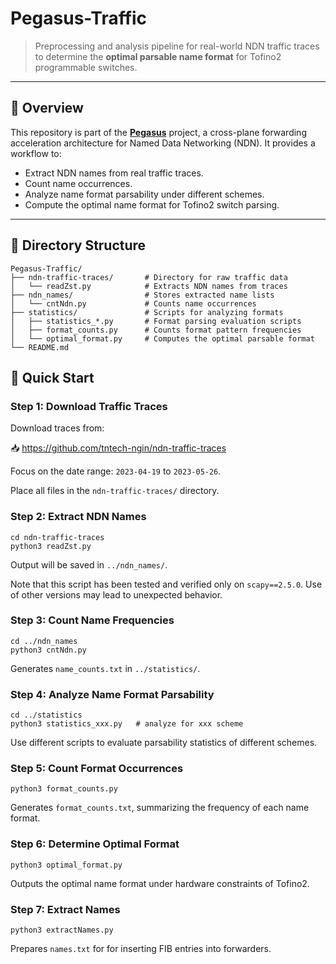 # Pegasus-Traffic

> Preprocessing and analysis pipeline for real-world NDN traffic traces to determine the **optimal parsable name format** for Tofino2 programmable switches.

---

## 📌 Overview

This repository is part of the [**Pegasus**](https://github.com/NDN-PEGASUS) project, a cross-plane forwarding acceleration architecture for Named Data Networking (NDN). It provides a workflow to:

- Extract NDN names from real traffic traces.
- Count name occurrences.
- Analyze name format parsability under different schemes.
- Compute the optimal name format for Tofino2 switch parsing.

---

## 📁 Directory Structure
```
Pegasus-Traffic/
├── ndn-traffic-traces/       # Directory for raw traffic data
│   └── readZst.py            # Extracts NDN names from traces
├── ndn_names/                # Stores extracted name lists
│   └── cntNdn.py             # Counts name occurrences
├── statistics/               # Scripts for analyzing formats
│   ├── statistics_*.py       # Format parsing evaluation scripts
│   ├── format_counts.py      # Counts format pattern frequencies
│   └── optimal_format.py     # Computes the optimal parsable format
└── README.md
```

## 🚀 Quick Start

### Step 1: Download Traffic Traces

Download traces from:

📥 https://github.com/tntech-ngin/ndn-traffic-traces

Focus on the date range: `2023-04-19` to `2023-05-26`.

Place all files in the `ndn-traffic-traces/` directory.

### Step 2: Extract NDN Names

```shell
cd ndn-traffic-traces
python3 readZst.py
```
Output will be saved in `../ndn_names/`. 

Note that this script has been tested and verified only on `scapy==2.5.0`. Use of other versions may lead to unexpected behavior.

### Step 3: Count Name Frequencies

```shell
cd ../ndn_names
python3 cntNdn.py
```
Generates `name_counts.txt` in `../statistics/`.

### Step 4: Analyze Name Format Parsability

```shell
cd ../statistics
python3 statistics_xxx.py   # analyze for xxx scheme
```
Use different scripts to evaluate parsability statistics of different schemes.

### Step 5: Count Format Occurrences

```shell
python3 format_counts.py
```
Generates `format_counts.txt`, summarizing the frequency of each name format.

### Step 6: Determine Optimal Format

```shell
python3 optimal_format.py
```
Outputs the optimal name format under hardware constraints of Tofino2.

### Step 7: Extract Names

```shell
python3 extractNames.py
```
Prepares `names.txt` for for inserting FIB entries into forwarders.